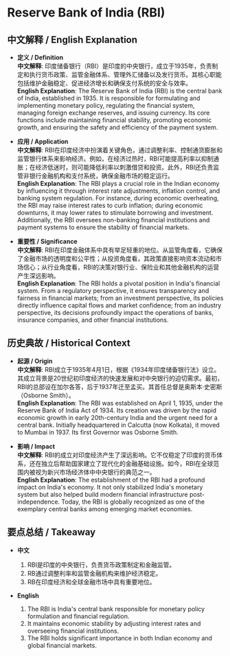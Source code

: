 # Reserve Bank of India (RBI)

## 中文解释 / English Explanation

* **定义 / Definition**  
  **中文解释**: 印度储备银行（RBI）是印度的中央银行，成立于1935年，负责制定和执行货币政策、监管金融体系、管理外汇储备以及发行货币。其核心职能包括维护金融稳定、促进经济增长和确保支付系统的安全与效率。  
  **English Explanation**: The Reserve Bank of India (RBI) is the central bank of India, established in 1935. It is responsible for formulating and implementing monetary policy, regulating the financial system, managing foreign exchange reserves, and issuing currency. Its core functions include maintaining financial stability, promoting economic growth, and ensuring the safety and efficiency of the payment system.

* **应用 / Application**  
  **中文解释**: RBI在印度经济中扮演着关键角色，通过调整利率、控制通货膨胀和监管银行体系来影响经济。例如，在经济过热时，RBI可能提高利率以抑制通胀；在经济低迷时，则可能降低利率以刺激借贷和投资。此外，RBI还负责监管非银行金融机构和支付系统，确保金融市场的稳定运行。  
  **English Explanation**: The RBI plays a crucial role in the Indian economy by influencing it through interest rate adjustments, inflation control, and banking system regulation. For instance, during economic overheating, the RBI may raise interest rates to curb inflation; during economic downturns, it may lower rates to stimulate borrowing and investment. Additionally, the RBI oversees non-banking financial institutions and payment systems to ensure the stability of financial markets.

* **重要性 / Significance**  
  **中文解释**: RBI在印度金融体系中具有举足轻重的地位。从监管角度看，它确保了金融市场的透明度和公平性；从投资角度看，其政策直接影响资本流动和市场信心；从行业角度看，RBI的决策对银行业、保险业和其他金融机构的运营产生深远影响。  
  **English Explanation**: The RBI holds a pivotal position in India's financial system. From a regulatory perspective, it ensures transparency and fairness in financial markets; from an investment perspective, its policies directly influence capital flows and market confidence; from an industry perspective, its decisions profoundly impact the operations of banks, insurance companies, and other financial institutions.

## 历史典故 / Historical Context

* **起源 / Origin**  
  **中文解释**: RBI成立于1935年4月1日，根据《1934年印度储备银行法》设立。其成立背景是20世纪初印度经济的快速发展和对中央银行的迫切需求。最初，RBI的总部设在加尔各答，后于1937年迁至孟买。其首任总督是奥斯本·史密斯（Osborne Smith）。  
  **English Explanation**: The RBI was established on April 1, 1935, under the Reserve Bank of India Act of 1934. Its creation was driven by the rapid economic growth in early 20th-century India and the urgent need for a central bank. Initially headquartered in Calcutta (now Kolkata), it moved to Mumbai in 1937. Its first Governor was Osborne Smith.

* **影响 / Impact**  
  **中文解释**: RBI的成立对印度经济产生了深远影响。它不仅稳定了印度的货币体系，还在独立后帮助国家建立了现代化的金融基础设施。如今，RBI在全球范围内被视为新兴市场经济体中中央银行的典范之一。  
  **English Explanation**: The establishment of the RBI had a profound impact on India's economy. It not only stabilized India's monetary system but also helped build modern financial infrastructure post-independence. Today, the RBI is globally recognized as one of the exemplary central banks among emerging market economies.

## 要点总结 / Takeaway

* **中文**  
  1. RBI是印度的中央银行，负责货币政策制定和金融监管。
  2. RB通过调整利率和监管金融机构来维护经济稳定。
  3. RB在印度经济和全球金融市场中具有重要地位。

* **English**  
  1. The RBI is India's central bank responsible for monetary policy formulation and financial regulation.
  2. It maintains economic stability by adjusting interest rates and overseeing financial institutions.
  3. The RBI holds significant importance in both Indian economy and global financial markets.